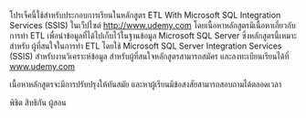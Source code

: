 โปรเจ็คนี้ใช้สำหรับประกอบการเรียนในหลักสูตร ETL With Microsoft SQL Integration Services (SSIS) ในเว็ปไซต์ http://www.udemy.com โดยเนื้อหาหลักสูตรมีเนื้อหาเกี่ยวกับการทำ ETL เพื่อนำข้อมูลที่ได้ไปเก็บไว้ในฐานข้อมูล Microsoft SQL Server ซึ่งหลักสูตรนี้เหมาะสำหรับ ผู้ที่สนใจในการทำ ETL โดยใช้ Microsoft SQL Server Integration Services (SSIS) สำหรับงานวิเคราะห์ข้อมูล สำหรับผู้ที่สนใจหลักสูตรสามารถสมัคร และลงทะเบียนเรียนได้ที่ www.udemy.com

เนื้อหาหลักสูตรจะมีการปรับปรุงให้ทันสมัย และหาผู้เรียนมีข้อสงสัยสามารถสอบถามได้ตลอดเวลา

พิชิต  สิทธิกัน
   ผู้สอน
